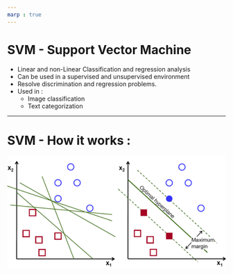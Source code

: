 ```yaml
---
marp : true
---
```


# SVM - Support Vector Machine

- Linear and non-Linear Classification and regression analysis
- Can be used in a supervised and unsupervised environment
- Resolve discrimination and regression problems.
- Used in :
    - Image classification
    - Text categorization

---

# SVM - How it works :

![](/assets/images/1_06GSco3ItM3gwW2scY6Tmg.png)